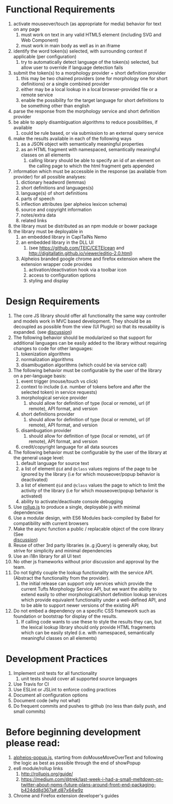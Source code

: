 # Functional Requirements

1. activate mouseover/touch (as appropriate for media) behavior for text on any page
    1. must work on text in any valid HTML5 element (including SVG and Web Component)
    1. must work in main body as well as in an iframe
1. identify the word token(s) selected, with surrounding context if applicable (per configuration)
    1. try to automatically detect language of the token(s) selected, but allow user to override if language detection fails
1. submit the token(s) to a morphology provider + short definition provider
    1. this may be two chained providers (one for morphology one for short definitions) or a single combined provider
    1. either may be a local lookup in a local browser-provided file or a remote service
    1. enable the possibility for the target language for short definitions to be something other than english
1. parse the response from the morphology service and short definition provider
1. be able to apply disambiguation algorithms to reduce possibilities, if available
    1. could be rule based, or via submission to an external query service
1. make the results available in each of the following ways
    1. as a JSON object with semantically meaningful properties
    1. as an HTML fragment with namespaced, semantically meaningful classes on all elements
        1. calling library should be able to specify an id of an element on the calling page to which the html 
        fragment gets appended
1. information which must be accessible in the response (as available from provider) for all possible analyses:
    1. dictionary headword (lemmas)
    2. short definitions and languages(s)
    2. language(s) of short definitions
    3. parts of speech
    4. inflection attributes (per alpheios lexicon schema)
    5. source and copyright information
    6. notes/extra data
    7. related links
1. the library must be distributed as an npm module or bower package
1. the library must be deployable in
   1. an embedded library in CapiTaiNs Nemo
   1. an embedded library in the DLL UI
       1. (see https://github.com/TEIC/CETEIcean and http://digitallatin.github.io/viewer/editio-2.0.html) 
   1. Alpheios branded google chrome and firefox extension where the extension wrapper code provides
       1. activation/deactivation hook via a toolbar icon
       1. access to configuration options
       1. styling and display

# Design Requirements

1. The core JS library should offer all functionality the same way controller and models work in MVC based development. They should be as decoupled as possible from the view (UI Plugin) so that its reusability is expanded. (see [discussion](https://github.com/alpheios-project/morphlib/issues/1))
1. The following behavior should be modularized so that support for additional languages can be easily added to the
library without requiring changes to code for other languages:
    1. tokenization algorithms
    1. normalization algorithms
    1. disamibugation algorithms (which could be via service call)
1. The following behavior must be configurable by the user of the library on a per-language basis:
    1. event trigger (mouse/touch vs click)
    1. context to include (i.e. number of tokens before and after the selected token) in service requests)
    1. morphological service provider
        1. should allow for definition of type (local or remote), url (if remote), API format, and version
    1. short definitions provider
        1. should allow for definition of type (local or remote), url (if remote), API format, and version
    1. disambugation provider
        1. should allow for definition of type (local or remote), url (if remote), API format, and version
    1. credit/copyright language for all data sources
1. The following behavior must be configurable by the user of the library at the general usage level:
    1. default language for source text
    1. a list of element `@id` and `@class` values regions of the page to be ignored by the library (i.e for
    which mouseover/popup behavior is deactivated)
    1. a list of element `@id` and `@class` values the page to which to limit the activity of the library
    (i.e for which mouseover/popup behavior is activated)
    1. ability to activate/deactivate console debugging
1. Use [rollup.js](http://rollupjs.org/) to produce a single, deployable js with minimal dependencies
1. Use a modular design, with ES6 Modules back-compiled by Babel for compatibility with current browsers
1. Make the async function a public / replacable object of the core library (See   
   [discussion](https://github.com/alpheios-project/morphlib/issues/2))
1. Reuse of other 3rd party libraries (e..g jQuery) is generally okay, but strive for simplicity and minimal
dependencies
1. Use an i18n library for all UI text
1. No other js frameworks without prior discussion and approval by the team.
1. Do not tightly couple the lookup functionality with the service API. (Abstract the functionality from the provider).
    1. the initial release can support only services which provide the current Tufts Morphology Service API, but we
    want the ability to extend easily to other morphological/short definition lookup services which provide equivalent
    functionality under a well-defined API, and to be able to support newer versions of the existing API
1. Do not embed a dependency on a specific CSS framework such as foundation or bootstrap for display of the results.
    1. If calling code wants to use these to style the results they can, but the lexical lookup library should only
    provide HTML fragements which can be easily styled (i.e. with namespaced, semantically meaningful classes on all
    elements)


# Development Practices

1. Implement unit tests for all functionality
    1. unit tests should cover all supported source languages
1. Use Travis for CI
1. Use ESLint or JSLint to enforce coding practices
1. Document all configuration options
1. Document code (why not what)
1. Do frequent commits and pushes to github (no less than daily push, and small commits)

# Before beginning development please read:

1. [alpheios-popup.js](https://sourceforge.net/p/alpheios/code/HEAD/tree/basic-reader/trunk/content/alpheios-popup.js), starting from doMouseMoveOverText and following the logic as best as possible through the end of
showPopup
1. es6 module/rollup links
    1. http://rollupjs.org/guide/
    1. https://medium.com/@trek/last-week-i-had-a-small-meltdown-on-twitter-about-npms-future-plans-around-front-end-packaging-b424dd8d367a#.d87x64w9z
1. Chrome and Firefox extension developer's guides
